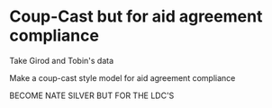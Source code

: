 # Coup-Cast but for aid agreement compliance

Take Girod and Tobin's data

Make a coup-cast style model for aid agreement compliance

BECOME NATE SILVER BUT FOR THE LDC'S


